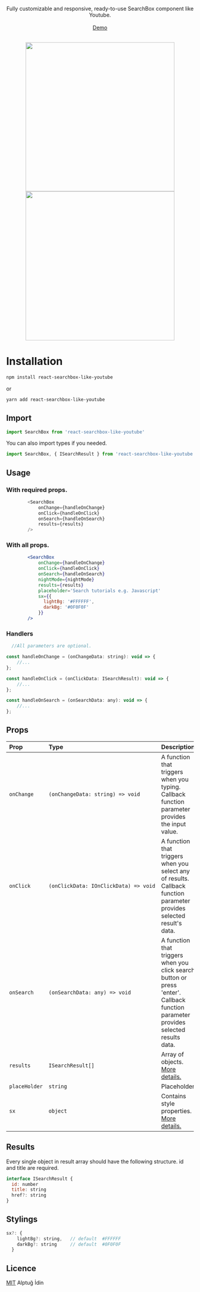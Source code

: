 
<!-- <p align="center">
<img src='https://user-images.githubusercontent.com/31244930/203983970-81c94aca-5a53-4372-b627-e0e476fd32c1.png' />
</p> -->
<p align="center">
Fully customizable and responsive, ready-to-use SearchBox component like Youtube.
<br>
<br>
<a target="_blank" href="https://alptugidin.github.io/react-searchbox-like-google/">Demo</a>
<br>
<br>
</p>
<!-- <p align="center">
<a href="https://badge.fury.io/js/react-searchbox-like-google"> 
<img src="https://badge.fury.io/js/react-searchbox-like-google.svg" />
<img alt="npm" src="https://img.shields.io/npm/dm/react-searchbox-like-google">
</a>
</p> -->
<p align="center">
<img width="400" src="https://user-images.githubusercontent.com/31244930/206236669-77df3fc2-32f5-4efd-b2f1-9465aa1a0d54.gif"/>
<br>
<img width="400" src="https://user-images.githubusercontent.com/31244930/206236684-26f296c0-98dc-4e09-83df-efc7142e14a3.gif"/>
</p>




# Installation
```bash
npm install react-searchbox-like-youtube
```
or
```bash
yarn add react-searchbox-like-youtube
```

  
## Import

```javascript
import SearchBox from 'react-searchbox-like-youtube'
```

You can also import types if you needed.
```javascript
import SearchBox, { ISearchResult } from 'react-searchbox-like-youtube'
```
## Usage


### With required props.
```javascript
        <SearchBox
            onChange={handleOnChange}
            onClick={handleOnClick}
            onSearch={handleOnSearch}
            results={results}
        />
```

### With all props.

```jsx
        <SearchBox
            onChange={handleOnChange}
            onClick={handleOnClick}
            onSearch={handleOnSearch}
            nightMode={nightMode}
            results={results}
            placeholder='Search tutorials e.g. Javascript'
            sx={{
              lightBg: '#FFFFFF',
              darkBg: '#0F0F0F'
            }}
        />
```
### Handlers

```jsx
  //All parameters are optional.

const handleOnChange = (onChangeData: string): void => {
    //...
};

const handleOnClick = (onClickData: ISearchResult): void => {
    //...
};

const handleOnSearch = (onSearchData: any): void => {
    //...
};

```


  
## Props

| Prop      | Type      | Description                |
| :-------- | :------- | :------------------------- |
|`onChange` |<code>(onChangeData:&nbsp;string)&nbsp;=>&nbsp;void</code>  | A function that triggers when you typing. Callback function parameter provides the input value.|
|`onClick`|<code>(onClickData:&nbsp;IOnClickData)&nbsp;=>&nbsp;void</code>| A function that triggers when you select any of results. Callback function parameter provides selected result's data. |
|`onSearch`|<code>(onSearchData:&nbsp;any)&nbsp;=>&nbsp;void</code>| A function that triggers when you click search button or press 'enter'. Callback function parameter provides selected results data. |
|`results` | `ISearchResult[]` | Array of objects. [More details.](#results)|
|`placeHolder`|`string`| Placeholder |
|`sx`|`object`| Contains style properties. [More details.](#styling) |

## Results

Every single object in result array should have the following structure. id and title are required.

```javascript
interface ISearchResult {
  id: number
  title: string
  href?: string
}
```
## Stylings
```javascript
sx?: {
    lightBg?: string,   // default  #FFFFFF
    darkBg?: string     // default  #0F0F0F
  }
```
## Licence

[MIT](https://choosealicense.com/licenses/mit/) Alptuğ İdin

  
